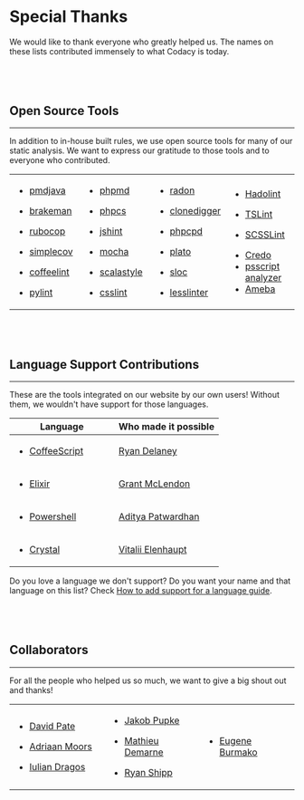 # Special Thanks

We would like to thank everyone who greatly helped us. The names on
these lists contributed immensely to what Codacy is today.

##  

## Open Source Tools

------------------------------------------------------------------------

In addition to in-house built rules, we use open source tools for many
of our static analysis. We want to express our gratitude to those tools
and to everyone who contributed.

<table>
<colgroup>
<col style="width: 25%" />
<col style="width: 25%" />
<col style="width: 25%" />
<col style="width: 25%" />
</colgroup>
<tbody>
<tr class="odd">
<td><div class="ng-isolate-scope">
<ul>
<li><a href="https://github.com/adangel/pmd">pmdjava</a></li>
</ul>
<ul>
<li><a href="https://github.com/presidentbeef/brakeman">brakeman</a></li>
</ul>
<ul>
<li><a href="https://github.com/bbatsov/rubocop">rubocop</a></li>
</ul>
<ul>
<li><a href="https://github.com/colszowka/simplecov">simplecov</a></li>
</ul>
<ul>
<li><a href="https://github.com/clutchski/coffeelint">coffeelint</a></li>
</ul>
<ul>
<li><a href="https://bitbucket.org/logilab/pylint">pylint</a></li>
</ul>
</div></td>
<td><div class="ng-isolate-scope">
<ul>
<li><a href="https://github.com/phpmd/phpmd">phpmd</a></li>
</ul>
<ul>
<li><a href="https://github.com/squizlabs/PHP_CodeSniffer">phpcs</a></li>
</ul>
<ul>
<li><a href="https://github.com/jshint/jshint">jshint</a></li>
</ul>
<ul>
<li><a href="https://github.com/mochajs/mocha">mocha</a></li>
</ul>
<ul>
<li><a href="https://github.com/scalastyle/scalastyle">scalastyle</a></li>
</ul>
<ul>
<li><a href="https://github.com/CSSLint/csslint">csslint</a></li>
</ul>
</div></td>
<td><div class="ng-isolate-scope">
<ul>
<li><a href="https://github.com/rubik/radon">radon</a></li>
</ul>
<ul>
<li><a href="https://github.com/jlachowski/clonedigger">clonedigger</a></li>
</ul>
<ul>
<li><a href="https://github.com/sebastianbergmann/phpcpd">phpcpd</a></li>
</ul>
<ul>
<li><a href="https://github.com/es-analysis/plato">plato</a></li>
</ul>
<ul>
<li><a href="https://github.com/flosse/sloc">sloc</a></li>
</ul>
<ul>
<li><a href="https://github.com/rtfpessoa/lesslinter">lesslinter</a></li>
</ul>
</div></td>
<td><div class="ng-isolate-scope">
<div class="ng-isolate-scope">
<ul>
<li><a href="https://github.com/lukasmartinelli/hadolint">Hadolint</a></li>
</ul>
<ul>
<li><a href="https://palantir.github.io/tslint/">TSLint</a></li>
</ul>
</div>
</div>
<div class="ng-isolate-scope">
<div class="ng-isolate-scope">
<ul>
<li><a href="https://github.com/brigade/scss-lint">SCSSLint</a></li>
</ul>
</div>
</div>
<div class="ng-isolate-scope">
<ul>
<li><a href="https://github.com/rrrene/credo">Credo</a></li>
<li><a href="https://github.com/PowerShell/PSScriptAnalyzer">psscript analyzer</a></li>
<li><a href="https://github.com/veelenga/ameba">Ameba</a></li>
</ul>
</div></td>
</tr>
</tbody>
</table>

##  

## Language Support Contributions

------------------------------------------------------------------------

These are the tools integrated on our website by our own users! Without
them, we wouldn't have support for those languages.

<table>
<colgroup>
<col style="width: 50%" />
<col style="width: 50%" />
</colgroup>
<thead>
<tr class="header">
<th>Language</th>
<th>Who made it possible</th>
</tr>
</thead>
<tbody>
<tr class="odd">
<td><div class="ng-isolate-scope">
<ul>
<li><a href="http://coffeescript.org/">CoffeeScript</a></li>
</ul>
</div></td>
<td><div class="ng-isolate-scope">
<p><a href="http://rdel.io/#/home">Ryan Delaney</a></p>
</div></td>
</tr>
<tr class="even">
<td><ul>
<li><a href="https://elixir-lang.org/">Elixir</a></li>
</ul></td>
<td><div class="ng-isolate-scope">
<p><a href="https://github.com/gerbal">Grant McLendon</a></p>
</div></td>
</tr>
<tr class="odd">
<td><ul>
<li><a href="https://docs.microsoft.com/en-us/powershell/">Powershell</a></li>
</ul></td>
<td><div class="ng-isolate-scope">
<p><a href="https://github.com/adityapatwardhan">Aditya Patwardhan</a></p>
</div></td>
</tr>
<tr class="even">
<td><ul>
<li><a href="https://crystal-lang.org/">Crystal</a></li>
</ul></td>
<td><div class="ng-isolate-scope">
<p><a href="https://github.com/veelenga">Vitalii Elenhaupt</a> </p>
</div></td>
</tr>
</tbody>
</table>

Do you love a language we don't support? Do you want your name and that
language on this list?
Check
<a href="/hc/en-us/articles/207994725-Tool-Developer-Guide" class="doc-link">How to add support for a language guide</a>.

##  

## Collaborators

------------------------------------------------------------------------

For all the people who helped us so much, we want to give a big shout
out and thanks!

<table>
<colgroup>
<col style="width: 33%" />
<col style="width: 33%" />
<col style="width: 33%" />
</colgroup>
<tbody>
<tr class="odd">
<td><div class="ng-isolate-scope">
<ul>
<li><a href="https://github.com/DavidTPate">David Pate</a></li>
</ul>
<ul>
<li><a href="https://github.com/adriaanm">Adriaan Moors</a></li>
</ul>
<ul>
<li><a href="https://github.com/dragos">Iulian Dragos</a></li>
</ul>
</div></td>
<td><div class="ng-isolate-scope">
<ul>
<li><a href="https://github.com/haffla">Jakob Pupke</a></li>
</ul>
<ul>
<li><a href="https://github.com/mdemarne">Mathieu Demarne</a></li>
</ul>
<ul>
<li><a href="https://github.com/rshipp">Ryan Shipp</a></li>
</ul>
</div></td>
<td><div class="ng-isolate-scope">
<ul>
<li><a href="https://github.com/xeno-by">Eugene Burmako</a></li>
</ul>
</div></td>
</tr>
</tbody>
</table>

 

 

 
